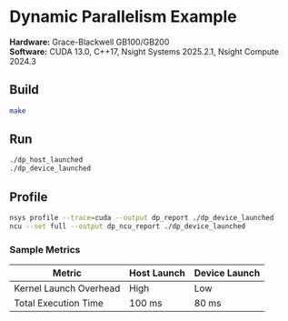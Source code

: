 # Dynamic Parallelism Example

**Hardware:** Grace-Blackwell GB100/GB200  
**Software:** CUDA 13.0, C++17, Nsight Systems 2025.2.1, Nsight Compute 2024.3

## Build
```bash
make
```

## Run
```bash
./dp_host_launched
./dp_device_launched
```

## Profile
```bash
nsys profile --trace=cuda --output dp_report ./dp_device_launched
ncu --set full --output dp_ncu_report ./dp_device_launched
```

### Sample Metrics

| Metric                      | Host Launch | Device Launch |
|-----------------------------|-------------|---------------|
| Kernel Launch Overhead      | High        | Low           |
| Total Execution Time        | 100 ms      | 80 ms         |
